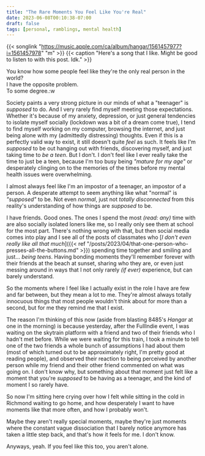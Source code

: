 ```yaml
---
title: "The Rare Moments You Feel Like You're Real"
date: 2023-06-08T00:10:38-07:00
draft: false
tags: [personal, ramblings, mental health]
---
```

{{< songlink "https://music.apple.com/ca/album/hangar/1561457977?i=1561457978" "m" >}}
{{< caption "Here's a song that I like. Might be good to listen to with this post. Idk." >}}

You know how some people feel like they're the only real person in the world?\
I have the opposite problem.\
To some degree.:w

Society paints a very strong picture in our minds of what a "teenager" is
*supposed* to do. And I very rarely find myself meeting those expectations.
Whether it's because of my anxiety, depression, or just general tendencies to
isolate myself socially (lockdown was a bit of a dream come true), I tend to
find myself working on my computer, browsing the internet, and just being alone
with my (admittedly distressing) thoughts. Even if this is a perfectly valid
way to exist, it still doesn't quite *feel* as such. It feels like I'm
*supposed* to be out hanging out with friends, discovering myself, and just
taking time to *be a teen*. But I don't. I don't feel like I ever really take
the time to just be a teen, because I'm too busy being *"mature for my age"* or
desperately clinging on to the memories of the times before my mental health
issues were overwhelming.

I almost always feel like I'm an impostor of a teenager, an impostor of a
person. A desperate attempt to seem anything like what "normal" is *"supposed"*
to be. Not even *normal*, just not *totally disconnected* from this reality's
understanding of how things are *supposed* to be.

I have friends. Good ones. The ones I spend the most *(read: any)* time with
are also socially isolated loners like me, so I really only see them at
school for the most part. There's nothing wrong with that, but then social
media comes into play and I see all of the posts of classmates who
[*I don't even really like all that much*]({{< ref "/posts/2023/04/that-one-person-who-presses-all-the-buttons.md" >}})
spending time together and smiling and just... *being teens*. Having bonding
moments they'll remember forever with their friends at the beach at sunset,
sharing who they are, or even just messing around in ways that I not only
rarely *(if ever)* experience, but can barely understand.

So the moments where I feel like I actually exist in the role I have are few
and far between, but they mean a lot to me. They're almost always totally
innocuous things that most people wouldn't think about for more than a second,
but for me they remind me that I exist.

The reason I'm thinking of this now (aside from blasting 8485's *Hangar* at one
in the morning) is because yesterday, after the FullIndie event, I was waiting
on the skytrain platform with a friend and two of their friends who I hadn't
met before. While we were waiting for this train, I took a minute to tell one
of the two friends a whole bunch of assumptions I had about them (most of which
turned out to be approximately right, I'm pretty good at reading people), and
observed their reaction to being perceived by another person while my friend
and their other friend commented on what was going on. I don't know why, but
something about that moment just felt like a moment that you're *supposed* to
be having as a teenager, and the kind of moment I so rarely have.

So now I'm sitting here crying over how I felt while sitting in the cold in
Richmond waiting to go home, and how desperately I want to have moments like
that more often, and how I probably won't.

Maybe they aren't really special moments, maybe they're just moments where the
constant vague dissociation that I barely notice anymore has taken a little
step back, and that's how it feels for me. I don't know.

Anyways, yeah. If you feel like this too, you aren't alone.
